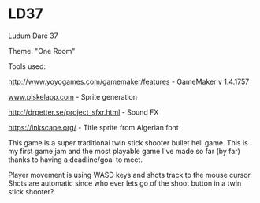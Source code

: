 # LD37
Ludum Dare 37

Theme: "One Room"

Tools used:

http://www.yoyogames.com/gamemaker/features - GameMaker v 1.4.1757

www.piskelapp.com - Sprite generation

http://drpetter.se/project_sfxr.html - Sound FX

https://inkscape.org/ - Title sprite from Algerian font


This game is a super traditional twin stick shooter bullet hell game.  This is my first game jam and the most playable game I've made so far (by far) thanks to having a deadline/goal to meet.

Player movement is using WASD keys and shots track to the mouse cursor.  Shots are automatic since who ever lets go of the shoot button in a twin stick shooter?